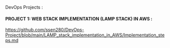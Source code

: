 DevOps Projects :

#### PROJECT 1: WEB STACK IMPLEMENTATION (LAMP STACK) IN AWS :
https://github.com/ssen280/DevOps-Project/blob/main/LAMP_stack_implementation_in_AWS/Implementation_steps.md

